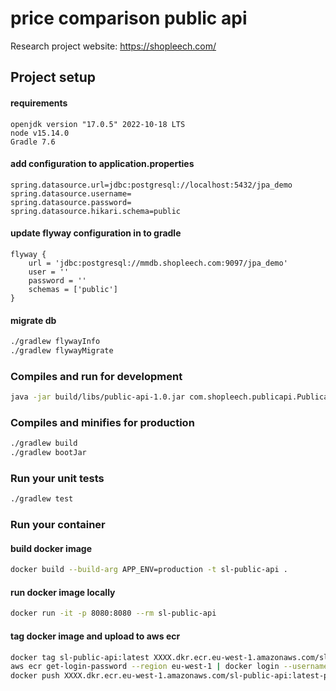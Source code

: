 # price comparison public api

Research project website: https://shopleech.com/

## Project setup

#### requirements

```text
openjdk version "17.0.5" 2022-10-18 LTS
node v15.14.0
Gradle 7.6
```

#### add configuration to application.properties

```properties
spring.datasource.url=jdbc:postgresql://localhost:5432/jpa_demo
spring.datasource.username=
spring.datasource.password=
spring.datasource.hikari.schema=public
```

#### update flyway configuration in to gradle

```
flyway {
    url = 'jdbc:postgresql://mmdb.shopleech.com:9097/jpa_demo'
    user = ''
    password = ''
    schemas = ['public']
}
```

#### migrate db

```bash
./gradlew flywayInfo
./gradlew flywayMigrate
```

### Compiles and run for development

```bash
java -jar build/libs/public-api-1.0.jar com.shopleech.publicapi.PublicapiApplication
```

### Compiles and minifies for production

```bash
./gradlew build
./gradlew bootJar
```

### Run your unit tests

```bash
./gradlew test
```

### Run your container

#### build docker image

```bash
docker build --build-arg APP_ENV=production -t sl-public-api .
```

#### run docker image locally

```bash
docker run -it -p 8080:8080 --rm sl-public-api
```

#### tag docker image and upload to aws ecr

```bash
docker tag sl-public-api:latest XXXX.dkr.ecr.eu-west-1.amazonaws.com/sl-public-api:latest-prod
aws ecr get-login-password --region eu-west-1 | docker login --username AWS --password-stdin XXXX.dkr.ecr.eu-west-1.amazonaws.com
docker push XXXX.dkr.ecr.eu-west-1.amazonaws.com/sl-public-api:latest-prod
```
